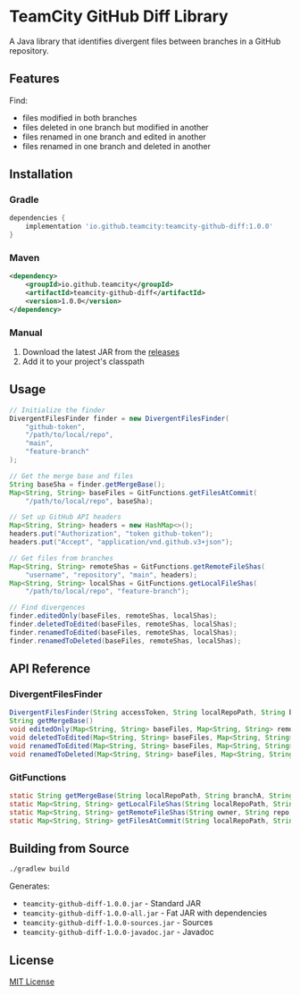 # TeamCity GitHub Diff Library

A Java library that identifies divergent files between branches in a GitHub repository.

## Features

Find:

- files modified in both branches
- files deleted in one branch but modified in another
- files renamed in one branch and edited in another
- files renamed in one branch and deleted in another

## Installation

### Gradle

```gradle
dependencies {
    implementation 'io.github.teamcity:teamcity-github-diff:1.0.0'
}
```

### Maven

```xml
<dependency>
    <groupId>io.github.teamcity</groupId>
    <artifactId>teamcity-github-diff</artifactId>
    <version>1.0.0</version>
</dependency>
```

### Manual

1. Download the latest JAR from the [releases](https://github.com/yourusername/teamcity-library/releases)
2. Add it to your project's classpath

## Usage

```java
// Initialize the finder
DivergentFilesFinder finder = new DivergentFilesFinder(
    "github-token",
    "/path/to/local/repo",
    "main",
    "feature-branch"
);

// Get the merge base and files
String baseSha = finder.getMergeBase();
Map<String, String> baseFiles = GitFunctions.getFilesAtCommit(
    "/path/to/local/repo", baseSha);

// Set up GitHub API headers
Map<String, String> headers = new HashMap<>();
headers.put("Authorization", "token github-token");
headers.put("Accept", "application/vnd.github.v3+json");

// Get files from branches
Map<String, String> remoteShas = GitFunctions.getRemoteFileShas(
    "username", "repository", "main", headers);
Map<String, String> localShas = GitFunctions.getLocalFileShas(
    "/path/to/local/repo", "feature-branch");

// Find divergences
finder.editedOnly(baseFiles, remoteShas, localShas);
finder.deletedToEdited(baseFiles, remoteShas, localShas);
finder.renamedToEdited(baseFiles, remoteShas, localShas);
finder.renamedToDeleted(baseFiles, remoteShas, localShas);
```

## API Reference

### DivergentFilesFinder

```java
DivergentFilesFinder(String accessToken, String localRepoPath, String branchA, String branchB)
String getMergeBase()
void editedOnly(Map<String, String> baseFiles, Map<String, String> remoteShas, Map<String, String> localShas)
void deletedToEdited(Map<String, String> baseFiles, Map<String, String> remoteShas, Map<String, String> localShas)
void renamedToEdited(Map<String, String> baseFiles, Map<String, String> remoteShas, Map<String, String> localShas)
void renamedToDeleted(Map<String, String> baseFiles, Map<String, String> remoteShas, Map<String, String> localShas)
```

### GitFunctions

```java
static String getMergeBase(String localRepoPath, String branchA, String branchB)
static Map<String, String> getLocalFileShas(String localRepoPath, String commitId)
static Map<String, String> getRemoteFileShas(String owner, String repo, String commitId, Map<String, String> headers)
static Map<String, String> getFilesAtCommit(String localRepoPath, String commitSha)
```

## Building from Source

```bash
./gradlew build
```

Generates:

- `teamcity-github-diff-1.0.0.jar` - Standard JAR
- `teamcity-github-diff-1.0.0-all.jar` - Fat JAR with dependencies
- `teamcity-github-diff-1.0.0-sources.jar` - Sources
- `teamcity-github-diff-1.0.0-javadoc.jar` - Javadoc

## License

[MIT License](LICENSE)
